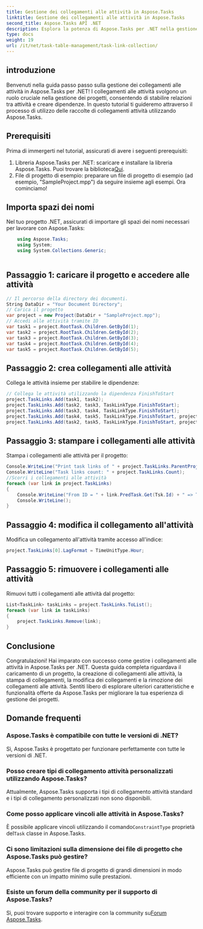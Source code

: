 ```yaml
---
title: Gestione dei collegamenti alle attività in Aspose.Tasks
linktitle: Gestione dei collegamenti alle attività in Aspose.Tasks
second_title: Aspose.Tasks API .NET
description: Esplora la potenza di Aspose.Tasks per .NET nella gestione efficiente dei collegamenti alle attività del progetto. Segui la nostra guida passo passo per migliorare la tua esperienza di gestione dei progetti.
type: docs
weight: 19
url: /it/net/task-table-management/task-link-collection/
---
```

## introduzione
Benvenuti nella guida passo passo sulla gestione dei collegamenti alle attività in Aspose.Tasks per .NET! I collegamenti alle attività svolgono un ruolo cruciale nella gestione dei progetti, consentendo di stabilire relazioni tra attività e creare dipendenze. In questo tutorial ti guideremo attraverso il processo di utilizzo delle raccolte di collegamenti attività utilizzando Aspose.Tasks.
## Prerequisiti
Prima di immergerti nel tutorial, assicurati di avere i seguenti prerequisiti:
1.  Libreria Aspose.Tasks per .NET: scaricare e installare la libreria Aspose.Tasks. Puoi trovare la biblioteca[Qui](https://releases.aspose.com/tasks/net/).
2. File di progetto di esempio: preparare un file di progetto di esempio (ad esempio, "SampleProject.mpp") da seguire insieme agli esempi.
Ora cominciamo!
## Importa spazi dei nomi
Nel tuo progetto .NET, assicurati di importare gli spazi dei nomi necessari per lavorare con Aspose.Tasks:
```csharp
    using Aspose.Tasks;
    using System;
    using System.Collections.Generic;
    
```
## Passaggio 1: caricare il progetto e accedere alle attività
```csharp
// Il percorso della directory dei documenti.
String DataDir = "Your Document Directory";
// Carica il progetto
var project = new Project(DataDir + "SampleProject.mpp");
// Accedi alle attività tramite ID
var task1 = project.RootTask.Children.GetById(1);
var task2 = project.RootTask.Children.GetById(2);
var task3 = project.RootTask.Children.GetById(3);
var task4 = project.RootTask.Children.GetById(4);
var task5 = project.RootTask.Children.GetById(5);
```
## Passaggio 2: crea collegamenti alle attività
Collega le attività insieme per stabilire le dipendenze:
```csharp
// Collega le attività utilizzando la dipendenza FinishToStart
project.TaskLinks.Add(task1, task2);
project.TaskLinks.Add(task2, task3, TaskLinkType.FinishToStart);
project.TaskLinks.Add(task3, task4, TaskLinkType.FinishToStart);
project.TaskLinks.Add(task4, task5, TaskLinkType.FinishToStart, project.GetDuration(1, TimeUnitType.Day));
project.TaskLinks.Add(task2, task5, TaskLinkType.FinishToStart, project.GetDuration(2, TimeUnitType.Day));
```
## Passaggio 3: stampare i collegamenti alle attività
Stampa i collegamenti alle attività per il progetto:
```csharp
Console.WriteLine("Print task links of " + project.TaskLinks.ParentProject.Get(Prj.Name) + " project.");
Console.WriteLine("Task links count: " + project.TaskLinks.Count);
//Scorri i collegamenti alle attività
foreach (var link in project.TaskLinks)
{
    Console.WriteLine("From ID = " + link.PredTask.Get(Tsk.Id) + " => To ID = " + link.SuccTask.Get(Tsk.Id));
    Console.WriteLine();
}
```
## Passaggio 4: modifica il collegamento all'attività
Modifica un collegamento all'attività tramite accesso all'indice:
```csharp
project.TaskLinks[0].LagFormat = TimeUnitType.Hour;
```
## Passaggio 5: rimuovere i collegamenti alle attività
Rimuovi tutti i collegamenti alle attività dal progetto:
```csharp
List<TaskLink> taskLinks = project.TaskLinks.ToList();
foreach (var link in taskLinks)
{
    project.TaskLinks.Remove(link);
}
```
## Conclusione
Congratulazioni! Hai imparato con successo come gestire i collegamenti alle attività in Aspose.Tasks per .NET. Questa guida completa riguardava il caricamento di un progetto, la creazione di collegamenti alle attività, la stampa di collegamenti, la modifica dei collegamenti e la rimozione dei collegamenti alle attività.
Sentiti libero di esplorare ulteriori caratteristiche e funzionalità offerte da Aspose.Tasks per migliorare la tua esperienza di gestione dei progetti.
## Domande frequenti
### Aspose.Tasks è compatibile con tutte le versioni di .NET?
Sì, Aspose.Tasks è progettato per funzionare perfettamente con tutte le versioni di .NET.
### Posso creare tipi di collegamento attività personalizzati utilizzando Aspose.Tasks?
Attualmente, Aspose.Tasks supporta i tipi di collegamento attività standard e i tipi di collegamento personalizzati non sono disponibili.
### Come posso applicare vincoli alle attività in Aspose.Tasks?
 È possibile applicare vincoli utilizzando il comando`ConstraintType` proprietà del`Task` classe in Aspose.Tasks.
### Ci sono limitazioni sulla dimensione dei file di progetto che Aspose.Tasks può gestire?
Aspose.Tasks può gestire file di progetto di grandi dimensioni in modo efficiente con un impatto minimo sulle prestazioni.
### Esiste un forum della community per il supporto di Aspose.Tasks?
 Sì, puoi trovare supporto e interagire con la community su[Forum Aspose.Tasks](https://forum.aspose.com/c/tasks/15).